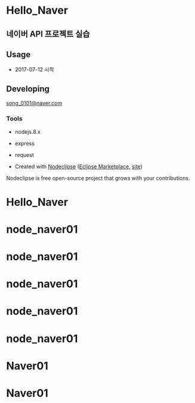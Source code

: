 

# Hello_Naver
## 네이버 API 프로젝트 실습


## Usage
* 2017-07-12 시작


## Developing
song_0101@naver.com


### Tools
* nodejs.8.x
* express
* request


* Created with [Nodeclipse](https://github.com/Nodeclipse/nodeclipse-1)
 ([Eclipse Marketplace](http://marketplace.eclipse.org/content/nodeclipse), [site](http://www.nodeclipse.org))   

Nodeclipse is free open-source project that grows with your contributions.
# Hello_Naver
# node_naver01
# node_naver01
# node_naver01
# node_naver01
# node_naver01
# Naver01
# Naver01
